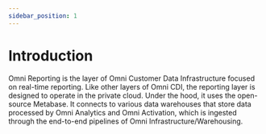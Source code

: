 ```yaml
---
sidebar_position: 1
---
```


# Introduction

Omni Reporting is the layer of Omni Customer Data Infrastructure focused on real-time reporting. Like other layers of Omni CDI, the reporting layer is designed to operate in the private cloud. Under the hood, it uses the open-source Metabase. It connects to various data warehouses that store data processed by Omni Analytics and Omni Activation, which is ingested through the end-to-end pipelines of Omni Infrastructure/Warehousing.